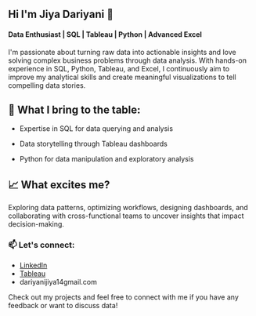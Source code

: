## Hi I'm Jiya Dariyani  👋

#### Data Enthusiast | SQL | Tableau | Python | Advanced Excel

I'm passionate about turning raw data into actionable insights and love solving complex business problems through data analysis. With hands-on experience in SQL, Python, Tableau, and Excel, I continuously aim to improve my analytical skills and create meaningful visualizations to tell compelling data stories.

## 💼 What I bring to the table:

- Expertise in SQL for data querying and analysis
* Data storytelling through Tableau dashboards
+ Python for data manipulation and exploratory analysis

## 📈 What excites me?

Exploring data patterns, optimizing workflows, designing dashboards, and collaborating with cross-functional teams to uncover insights that impact decision-making.

### 📫 Let's connect:

- [LinkedIn](https://www.linkedin.com/in/jiya-dariyani/)
- [Tableau](https://public.tableau.com/app/profile/jiya.dariyani/vizzes)
- dariyanijiya14gmail.com


Check out my projects and feel free to connect with me if you have any feedback or want to discuss data!


